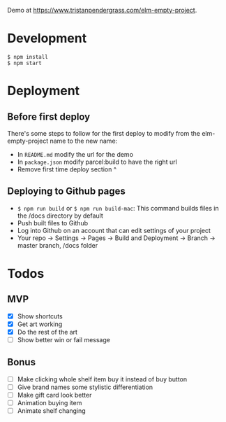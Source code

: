 Demo at https://www.tristanpendergrass.com/elm-empty-project.

# Development

```
$ npm install
$ npm start
```

# Deployment

## Before first deploy
There's some steps to follow for the first deploy to modify from the elm-empty-project name to the new name:
* In `README.md` modify the url for the demo
* In `package.json` modify parcel:build to have the right url
* Remove first time deploy section ^

## Deploying to Github pages
* `$ npm run build` or `$ npm run build-mac`: This command builds files in the /docs directory by default
* Push built files to Github
* Log into Github on an account that can edit settings of your project
* Your repo -> Settings -> Pages -> Build and Deployment -> Branch -> master branch, /docs folder

# Todos
## MVP
* [x] Show shortcuts
* [x] Get art working
* [x] Do the rest of the art
* [ ] Show better win or fail message

## Bonus
* [ ] Make clicking whole shelf item buy it instead of buy button
* [ ] Give brand names some stylistic differentiation
* [ ] Make gift card look better
* [ ] Animation buying item
* [ ] Animate shelf changing